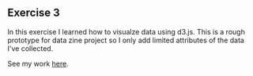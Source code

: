 ## Exercise 3

In this exercise I learned how to visualze data using d3.js. This is a rough prototype for data zine project so I only add limited attributes of the data I've collected. 

See my work [here](https://xiao-peng-sophie.github.io/cdv-student/coding-exercises/coding-exercise-3/index.html). 